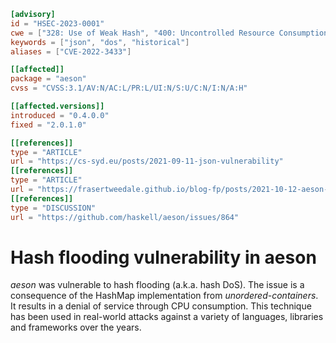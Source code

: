 ```toml
[advisory]
id = "HSEC-2023-0001"
cwe = ["328: Use of Weak Hash", "400: Uncontrolled Resource Consumption"]
keywords = ["json", "dos", "historical"]
aliases = ["CVE-2022-3433"]

[[affected]]
package = "aeson"
cvss = "CVSS:3.1/AV:N/AC:L/PR:L/UI:N/S:U/C:N/I:N/A:H"

[[affected.versions]]
introduced = "0.4.0.0"
fixed = "2.0.1.0"

[[references]]
type = "ARTICLE"
url = "https://cs-syd.eu/posts/2021-09-11-json-vulnerability"
[[references]]
type = "ARTICLE"
url = "https://frasertweedale.github.io/blog-fp/posts/2021-10-12-aeson-hash-flooding-protection.html"
[[references]]
type = "DISCUSSION"
url = "https://github.com/haskell/aeson/issues/864"
```

# Hash flooding vulnerability in aeson

*aeson* was vulnerable to hash flooding (a.k.a. hash DoS).  The
issue is a consequence of the HashMap implementation from
*unordered-containers*.  It results in a denial of service through
CPU consumption.  This technique has been used in real-world attacks
against a variety of languages, libraries and frameworks over the
years.
